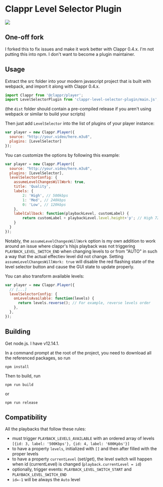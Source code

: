 # Clappr Level Selector Plugin

<img src="https://raw.githubusercontent.com/lucasmundim/clappr-level-selector-plugin/master/screenshot.png"/>

## One-off fork

I forked this to fix issues and make it work better with Clappr 0.4.x.  I'm not putting this into npm.  I don't want to become a plugin maintainer.

## Usage

Extract the src folder into your modern javascript project that is built with webpack, and import it along with Clappr 0.4.x.

```javascript
import Clappr from '@clappr/player';
import LevelSelectorPlugin from 'clappr-level-selector-plugin/main.js';
```

(the `dist` folder should contain a pre-compiled release if you aren't using webpack or similar to build your scripts)

Then just add `LevelSelector` into the list of plugins of your player instance:

```javascript
var player = new Clappr.Player({
  source: "http://your.video/here.m3u8",
  plugins: [LevelSelector]
});
```

You can customize the options by following this example:

```javascript
var player = new Clappr.Player({
  source: "http://your.video/here.m3u8",
  plugins: [LevelSelector],
  levelSelectorConfig: {
    assumeLevelChangesWillWork: true,
    title: 'Quality',
    labels: {
        2: 'High', // 500kbps
        1: 'Med', // 240kbps
        0: 'Low', // 120kbps
    },
    labelCallback: function(playbackLevel, customLabel) {
        return customLabel + playbackLevel.level.height+'p'; // High 720p
    }
  }
});
```

Notably, the `assumeLevelChangesWillWork` option is my own addition to work around an issue where clappr's hlsjs playback was not triggering `PLAYBACK_LEVEL_SWITCH_END` when changing levels to or from "AUTO" in such a way that the actual effectiev level did not change.  Setting `assumeLevelChangesWillWork: true` will disable the red flashing state of the level selector button and cause the GUI state to update properly.

You can also transform available levels:

```javascript
var player = new Clappr.Player({
  // [...]
  levelSelectorConfig: {
    onLevelsAvailable: function(levels) {
      return levels.reverse(); // For example, reverse levels order
    },
  },
});
```

## Building

Get node.js. I have v12.14.1.

In a command prompt at the root of the project, you need to download all the referenced packages, so run

```
npm install
```

Then to build, run 

```
npm run build
```

or

```
npm run release
```

## Compatibility

All the playbacks that follow these rules:

* must trigger `PLAYBACK_LEVELS_AVAILABLE` with an ordered array of levels `[{id: 3, label: '500Kbps'}, {id: 4, label: '600Kpbs'}]`
* to have a property `levels`, initialized with `[]` and then after filled with the proper levels
* to have a property `currentLevel` (set/get), the level switch will happen when id (currentLevel) is changed  (`playback.currentLevel = id`)
* optionally, trigger events: `PLAYBACK_LEVEL_SWITCH_START` and `PLAYBACK_LEVEL_SWITCH_END`
* `id=-1` will be always the `Auto` level

